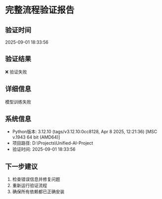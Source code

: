 # 完整流程验证报告

## 验证时间
2025-09-01 18:33:56

## 验证结果
❌ 验证失败

## 详细信息
模型训练失败

## 系统信息
- Python版本: 3.12.10 (tags/v3.12.10:0cc8128, Apr  8 2025, 12:21:36) [MSC v.1943 64 bit (AMD64)]
- 项目路径: D:\Projects\Unified-AI-Project
- 验证时间: 2025-09-01 18:33:56

## 下一步建议
1. 检查错误信息并修复问题
2. 重新运行验证流程
3. 确保所有依赖都已正确安装
